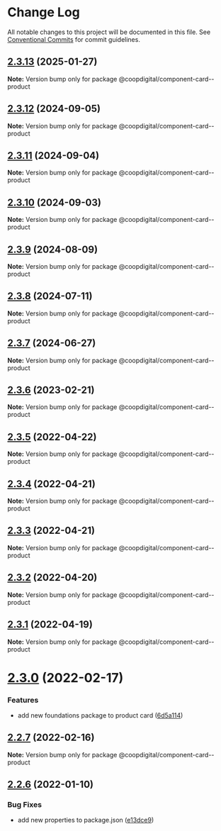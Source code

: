 # Change Log

All notable changes to this project will be documented in this file.
See [Conventional Commits](https://conventionalcommits.org) for commit guidelines.

## [2.3.13](https://github.com/coopdigital/coop-frontend/compare/@coopdigital/component-card--product@2.3.12...@coopdigital/component-card--product@2.3.13) (2025-01-27)

**Note:** Version bump only for package @coopdigital/component-card--product





## [2.3.12](https://github.com/coopdigital/coop-frontend/compare/@coopdigital/component-card--product@2.3.11...@coopdigital/component-card--product@2.3.12) (2024-09-05)

**Note:** Version bump only for package @coopdigital/component-card--product





## [2.3.11](https://github.com/coopdigital/coop-frontend/compare/@coopdigital/component-card--product@2.3.10...@coopdigital/component-card--product@2.3.11) (2024-09-04)

**Note:** Version bump only for package @coopdigital/component-card--product





## [2.3.10](https://github.com/coopdigital/coop-frontend/compare/@coopdigital/component-card--product@2.3.9...@coopdigital/component-card--product@2.3.10) (2024-09-03)

**Note:** Version bump only for package @coopdigital/component-card--product





## [2.3.9](https://github.com/coopdigital/coop-frontend/compare/@coopdigital/component-card--product@2.3.8...@coopdigital/component-card--product@2.3.9) (2024-08-09)

**Note:** Version bump only for package @coopdigital/component-card--product





## [2.3.8](https://github.com/coopdigital/coop-frontend/compare/@coopdigital/component-card--product@2.3.7...@coopdigital/component-card--product@2.3.8) (2024-07-11)

**Note:** Version bump only for package @coopdigital/component-card--product





## [2.3.7](https://github.com/coopdigital/coop-frontend/compare/@coopdigital/component-card--product@2.3.6...@coopdigital/component-card--product@2.3.7) (2024-06-27)

**Note:** Version bump only for package @coopdigital/component-card--product





## [2.3.6](https://github.com/coopdigital/coop-frontend/compare/@coopdigital/component-card--product@2.3.5...@coopdigital/component-card--product@2.3.6) (2023-02-21)

**Note:** Version bump only for package @coopdigital/component-card--product





## [2.3.5](https://github.com/coopdigital/coop-frontend/compare/@coopdigital/component-card--product@2.3.4...@coopdigital/component-card--product@2.3.5) (2022-04-22)

**Note:** Version bump only for package @coopdigital/component-card--product





## [2.3.4](https://github.com/coopdigital/coop-frontend/compare/@coopdigital/component-card--product@2.3.3...@coopdigital/component-card--product@2.3.4) (2022-04-21)

**Note:** Version bump only for package @coopdigital/component-card--product





## [2.3.3](https://github.com/coopdigital/coop-frontend/compare/@coopdigital/component-card--product@2.3.2...@coopdigital/component-card--product@2.3.3) (2022-04-21)

**Note:** Version bump only for package @coopdigital/component-card--product





## [2.3.2](https://github.com/coopdigital/coop-frontend/compare/@coopdigital/component-card--product@2.3.1...@coopdigital/component-card--product@2.3.2) (2022-04-20)

**Note:** Version bump only for package @coopdigital/component-card--product





## [2.3.1](https://github.com/coopdigital/coop-frontend/compare/@coopdigital/component-card--product@2.3.0...@coopdigital/component-card--product@2.3.1) (2022-04-19)

**Note:** Version bump only for package @coopdigital/component-card--product





# [2.3.0](https://github.com/coopdigital/coop-frontend/compare/@coopdigital/component-card--product@2.2.7...@coopdigital/component-card--product@2.3.0) (2022-02-17)


### Features

* add new foundations package to product card ([6d5a114](https://github.com/coopdigital/coop-frontend/commit/6d5a114139e4a5a198bc10505be586799b5fd93a))





## [2.2.7](https://github.com/coopdigital/coop-frontend/compare/@coopdigital/component-card--product@2.2.6...@coopdigital/component-card--product@2.2.7) (2022-02-16)

**Note:** Version bump only for package @coopdigital/component-card--product





## [2.2.6](https://github.com/coopdigital/coop-frontend/compare/@coopdigital/component-card--product@2.2.5...@coopdigital/component-card--product@2.2.6) (2022-01-10)


### Bug Fixes

* add new properties to package.json ([e13dce9](https://github.com/coopdigital/coop-frontend/commit/e13dce94798600b80da4d0183ce96331b91c72aa))
